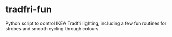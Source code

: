 # tradfri-fun
Python script to control IKEA Tradfri lighting, including a few fun routines for strobes and smooth cycling through colours.
